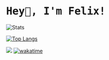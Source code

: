 <h1><samp>Hey👋, I'm Felix!</samp></h2>

![Stats](https://github-readme-stats.vercel.app/api?username=hypntc&show_icons=true&count_private=true&hide_border=true&title_color=1283C4&icon_color=1283C4&text_color=c9d1d9&bg_color=0d1117&custom_title=GitHub%20Stats&include_all_commits=true)

[![Top Langs](https://github-readme-stats.vercel.app/api/top-langs/?username=hypntc&custom_title=Used%20Languages)](https://github.com/anuraghazra/github-readme-stats)

![](https://komarev.com/ghpvc/?username=hypntc)
[![wakatime](https://wakatime.com/badge/user/ad70fdc4-0867-45be-8b1f-e921acf3fdcb.svg)](https://wakatime.com/@ad70fdc4-0867-45be-8b1f-e921acf3fdcb)